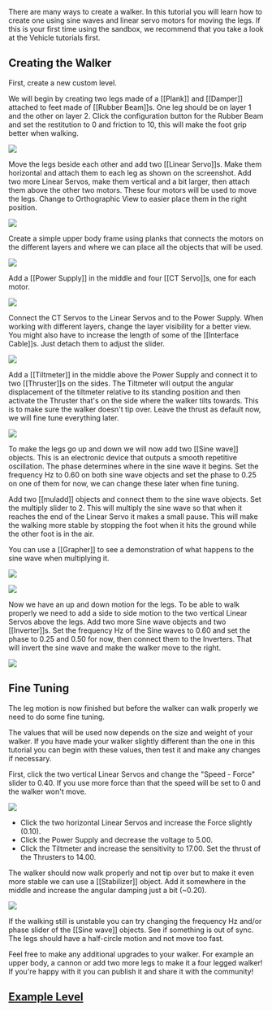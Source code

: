 There are many ways to create a walker. In this tutorial you will learn how to create one using sine waves and linear servo motors for moving the legs. If this is your first time using the sandbox, we recommend that you take a look at the Vehicle tutorials first.

## Creating the Walker
First, create a new custom level.

We will begin by creating two legs made of a [[Plank]] and [[Damper]] attached to feet made of [[Rubber Beam]]s. One leg should be on layer 1 and the other on layer 2. Click the configuration button for the Rubber Beam and set the restitution to 0 and friction to 10, this will make the foot grip better when walking.

![](/wiki/images/imgur/ZfubrZ0.webp)

Move the legs beside each other and add two [[Linear Servo]]s. Make them horizontal and attach them to each leg as shown on the screenshot. Add two more Linear Servos, make them vertical and a bit larger, then attach them above the other two motors. These four motors will be used to move the legs. Change to Orthographic View to easier place them in the right position.

![](/wiki/images/imgur/pv1Y3Ua.webp)

Create a simple upper body frame using planks that connects the motors on the different layers and where we can place all the objects that will be used.

![](/wiki/images/imgur/Gn8WUl5.webp)

Add a [[Power Supply]] in the middle and four [[CT Servo]]s, one for each motor.

![](/wiki/images/imgur/sxkgz1d.webp)

Connect the CT Servos to the Linear Servos and to the Power Supply. When working with different layers, change the layer visibility for a better view. You might also have to increase the length of some of the [[Interface Cable]]s. Just detach them to adjust the slider.

![](/wiki/images/imgur/OGMHGoT.webp)

Add a [[Tiltmeter]] in the middle above the Power Supply and connect it to two [[Thruster]]s on the sides. The Tiltmeter will output the angular displacement of the tiltmeter relative to its standing position and then activate the Thruster that's on the side where the walker tilts towards. This is to make sure the walker doesn't tip over. Leave the thrust as default now, we will fine tune everything later.

![](/wiki/images/imgur/smUdR1Z.webp)

To make the legs go up and down we will now add two [[Sine wave]] objects. This is an electronic device that outputs a smooth repetitive oscillation. The phase determines where in the sine wave it begins. Set the frequency Hz to 0.60 on both sine wave objects and set the phase to 0.25 on one of them for now, we can change these later when fine tuning.

Add two [[muladd]] objects and connect them to the sine wave objects. Set the multiply slider to 2. This will multiply the sine wave so that when it reaches the end of the Linear Servo it makes a small pause. This will make the walking more stable by stopping the foot when it hits the ground while the other foot is in the air.

You can use a [[Grapher]] to see a demonstration of what happens to the sine wave when multiplying it.

![](/wiki/images/imgur/GMPATgu.webp)

![](/wiki/images/imgur/xNmHhn9.webp)

Now we have an up and down motion for the legs. To be able to walk properly we need to add a side to side motion to the two vertical Linear Servos above the legs. Add two more Sine wave objects and two [[Inverter]]s. Set the frequency Hz of the Sine waves to 0.60 and set the phase to 0.25 and 0.50 for now, then connect them to the Inverters. That will invert the sine wave and make the walker move to the right.

![](/wiki/images/imgur/9mIvPv4.webp)

## Fine Tuning
The leg motion is now finished but before the walker can walk properly we need to do some fine tuning.

The values that will be used now depends on the size and weight of your walker. If you have made your walker slightly different than the one in this tutorial you can begin with these values, then test it and make any changes if necessary.

First, click the two vertical Linear Servos and change the "Speed - Force" slider to 0.40. If you use more force than that the speed will be set to 0 and the walker won't move.

![](/wiki/images/imgur/GSgAutC.webp)

- Click the two horizontal Linear Servos and increase the Force slightly (0.10).
- Click the Power Supply and decrease the voltage to 5.00.
- Click the Tiltmeter and increase the sensitivity to 17.00. Set the thrust of the Thrusters to 14.00.

The walker should now walk properly and not tip over but to make it even more stable we can use a [[Stabilizer]] object. Add it somewhere in the middle and increase the angular damping just a bit (~0.20).

![](/wiki/images/imgur/3rnRIBs.webp)

If the walking still is unstable you can try changing the frequency Hz and/or phase slider of the [[Sine wave]] objects. See if something is out of sync. The legs should have a half-circle motion and not move too fast.

Feel free to make any additional upgrades to your walker. For example an upper body, a cannon or add two more legs to make it a four legged walker! If you're happy with it you can publish it and share it with the community!

## [Example Level](https://archive.principia-web.se/level/6585)
